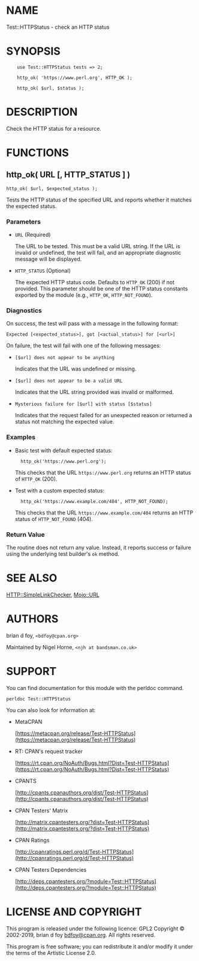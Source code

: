 # NAME

Test::HTTPStatus - check an HTTP status

# SYNOPSIS

        use Test::HTTPStatus tests => 2;

        http_ok( 'https://www.perl.org', HTTP_OK );

        http_ok( $url, $status );

# DESCRIPTION

Check the HTTP status for a resource.

# FUNCTIONS

## http\_ok( URL \[, HTTP\_STATUS \] )

    http_ok( $url, $expected_status );

Tests the HTTP status of the specified URL and reports whether it matches the expected status.

### Parameters

- `URL` (Required)

    The URL to be tested.
    This must be a valid URL string.
    If the URL is invalid or undefined, the test will fail, and an appropriate diagnostic message will be displayed.

- `HTTP_STATUS` (Optional)

    The expected HTTP status code.
    Defaults to `HTTP_OK` (200) if not provided.
    This parameter should be one of the HTTP status constants exported by the module (e.g., `HTTP_OK`, `HTTP_NOT_FOUND`).

### Diagnostics

On success, the test will pass with a message in the following format:

    Expected [<expected_status>], got [<actual_status>] for [<url>]

On failure, the test will fail with one of the following messages:

- `[$url] does not appear to be anything`

    Indicates that the URL was undefined or missing.

- `[$url] does not appear to be a valid URL`

    Indicates that the URL string provided was invalid or malformed.

- `Mysterious failure for [$url] with status [$status]`

    Indicates that the request failed for an unexpected reason or returned a status not matching the expected value.

### Examples

- Basic test with default expected status:

        http_ok('https://www.perl.org');

    This checks that the URL `https://www.perl.org` returns an HTTP status of `HTTP_OK` (200).

- Test with a custom expected status:

        http_ok('https://www.example.com/404', HTTP_NOT_FOUND);

    This checks that the URL `https://www.example.com/404` returns an HTTP status of `HTTP_NOT_FOUND` (404).

### Return Value

The routine does not return any value.
Instead, it reports success or failure using the underlying test builder's `ok` method.

# SEE ALSO

[HTTP::SimpleLinkChecker](https://metacpan.org/pod/HTTP%3A%3ASimpleLinkChecker), [Mojo::URL](https://metacpan.org/pod/Mojo%3A%3AURL)

# AUTHORS

brian d foy, `<bdfoy@cpan.org>`

Maintained by Nigel Horne, `<njh at bandsman.co.uk>`

# SUPPORT

You can find documentation for this module with the perldoc command.

    perldoc Test::HTTPStatus

You can also look for information at:

- MetaCPAN

    [https://metacpan.org/release/Test-HTTPStatus](https://metacpan.org/release/Test-HTTPStatus)

- RT: CPAN's request tracker

    [https://rt.cpan.org/NoAuth/Bugs.html?Dist=Test-HTTPStatus](https://rt.cpan.org/NoAuth/Bugs.html?Dist=Test-HTTPStatus)

- CPANTS

    [http://cpants.cpanauthors.org/dist/Test-HTTPStatus](http://cpants.cpanauthors.org/dist/Test-HTTPStatus)

- CPAN Testers' Matrix

    [http://matrix.cpantesters.org/?dist=Test-HTTPStatus](http://matrix.cpantesters.org/?dist=Test-HTTPStatus)

- CPAN Ratings

    [http://cpanratings.perl.org/d/Test-HTTPStatus](http://cpanratings.perl.org/d/Test-HTTPStatus)

- CPAN Testers Dependencies

    [http://deps.cpantesters.org/?module=Test::HTTPStatus](http://deps.cpantesters.org/?module=Test::HTTPStatus)

# LICENSE AND COPYRIGHT

This program is released under the following licence: GPL2
Copyright © 2002-2019, brian d foy <bdfoy@cpan.org>. All rights reserved.

This program is free software; you can redistribute it and/or modify
it under the terms of the Artistic License 2.0.
